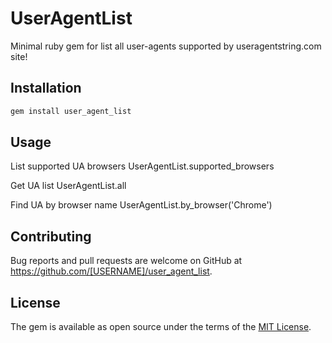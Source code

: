 # UserAgentList

Minimal ruby gem for list all user-agents supported by useragentstring.com site!

## Installation

```ruby
gem install user_agent_list
```
## Usage

List supported UA browsers
    UserAgentList.supported_browsers

Get UA list
    UserAgentList.all

Find UA by browser name
  UserAgentList.by_browser('Chrome')


## Contributing

Bug reports and pull requests are welcome on GitHub at https://github.com/[USERNAME]/user_agent_list.


## License

The gem is available as open source under the terms of the [MIT License](http://opensource.org/licenses/MIT).
